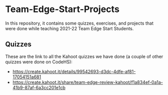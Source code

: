 # Team-Edge-Start-Projects
In this repository, it contains some quizzes, exercises, and projects that were done while teaching 2021-22 Team Edge Start Students.

## Quizzes
These are the link to all the Kahoot quizzes we have done (a couple of other quizzes were done on CodeHS):
- https://create.kahoot.it/details/99542693-d3dc-4dfe-af81-17054151a681
- https://create.kahoot.it/share/team-edge-review-kahoot/f1a834ef-0a1a-41b9-87af-6a3cc201e1cb
